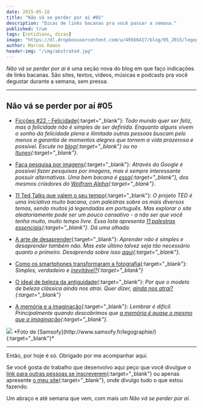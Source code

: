 ```yaml
---
date: 2015-05-18
title: "Não vá se perder por aí #05"
description: "Dicas de links bacanas pra você passar a semana."
published: true
tags: [cotidiano, dicas]
image: "https://dl.dropboxusercontent.com/u/49566417/blog/05_2015/legographie-zupi-1.jpg"
author: Marcos Ramon
header-img: "/img/abstrato4.jpg"
---
```


*Não vá se perder por aí* é uma seção nova do blog em que faço indicações de links bacanas. São sites, textos, vídeos, músicas e podcasts pra você degustar durante a semana, sem pressa.

---

## Não vá se perder por aí #05

- [Ficções #22 - Felicidade](http://www.marcosramon.net/ficcoes/ficcoes-22-felicidade){:target="_blank"}: <i>Todo mundo quer ser feliz, mas a felicidade não é simples de ser definida. Enquanto alguns vivem o sonho da felicidade plena e ilimitada outras pessoas buscam pelo menos a garantia de momentos alegres que tornem a vida prazerosa e possível. Escute no [blog](http://www.marcosramon.net/ficcoes/ficcoes-22-felicidade){:target="_blank"} ou no [Itunes](https://itunes.apple.com/br/podcast/ficcoes-marcos-ramon/id967600465?l=en){:target="_blank"}</i>.

- [Faça pesquisa por imagens](https://www.imageidentify.com/){:target="_blank"}: <i>Através do Google é possível fazer pesquisas por imagens, mas é sempre interessante possuir alternativas. Uma bem bacana é [essa](https://www.imageidentify.com/){:target="_blank"}, dos mesmos criadores do [Wolfram Alpha](http://www.wolframalpha.com/){:target="_blank"}</i>.

- [11 Ted Talks que valem o seu tempo](https://www.ted.com/playlists/77/11_must_see_ted_talks){:target="_blank"}: <i>O projeto *TED* é uma iniciativa muito bacana, com palestras sobre os mais diversos temas, sendo muitos já legendadas em português. Mas explorar o site aleatoriamente pode ser um pouco cansativo - a não ser que você tenha muito, muito tempo livre. Essa lista apresenta [11 palestras essenciais](https://www.ted.com/playlists/77/11_must_see_ted_talks){:target="_blank"}. Dá uma olhada.</i>

- [A arte de desaprender](http://blogs.edweek.org/edweek/learning_deeply/2015/04/the_paradox_of_deeper_learning_the_unlearning_curve.html){:target="_blank"}: <i>Aprender não é simples e desaprender também não. Mas este último talvez seja tão necessário quanto o primeiro. Desaprenda sobre isso [aqui](https://www.noodle.com/articles/the-paradox-of-unlearning){:target="_blank"}</i>.

- [Como os smartphones transformaram a fotografia](http://petapixel.com/2015/05/12/how-smartphones-have-changed-photography-in-three-numbers/){:target="_blank"}: <i>Simples, verdadeiro e [inevitável?](http://petapixel.com/2015/05/12/how-smartphones-have-changed-photography-in-three-numbers/){:target="_blank"}</i>

- [O ideal de beleza da antiguidade](http://www.nytimes.com/2015/05/18/arts/design/the-body-beautiful-the-classical-ideal-in-ancient-greek-art.html?_r=0){:target="_blank"}: <i>Por que o modelo de beleza clássica ainda nos atrai. Quer dizer, [ainda nos atrai?](http://www.nytimes.com/2015/05/18/arts/design/the-body-beautiful-the-classical-ideal-in-ancient-greek-art.html?_r=0){:target="_blank"}</i>

- [A memória e a imaginação](http://www.arcano5.com.br/a-memoria-e-a-imaginacao/){:target="_blank"}: <i>Lembrar é difícil. Principalmente quando descobrimos que [a memória é quase o mesmo que a imaginação](http://www.arcano5.com.br/a-memoria-e-a-imaginacao/){:target="_blank"}.</i>

<img src="https://dl.dropboxusercontent.com/u/49566417/blog/05_2015/legographie-zupi-1.jpg">
*Foto de [Samsofy](http://www.samsofy.fr/legographie/){:target="_blank"}*
  
---

Então, por hoje é só. Obrigado por me acompanhar aqui.

Se você gosta do trabalho que desenvolvo aqui peço que você divulgue o [link para outras pessoas se inscreverem](http://eepurl.com/M7pQn){:target="_blank"} ou apenas apresente [o meu site](http://www.marcosramon.net/){:target="_blank"}, onde divulgo tudo o que estou fazendo.

Um abraço e até semana que vem, com mais um *Não vá se perder por aí*.

